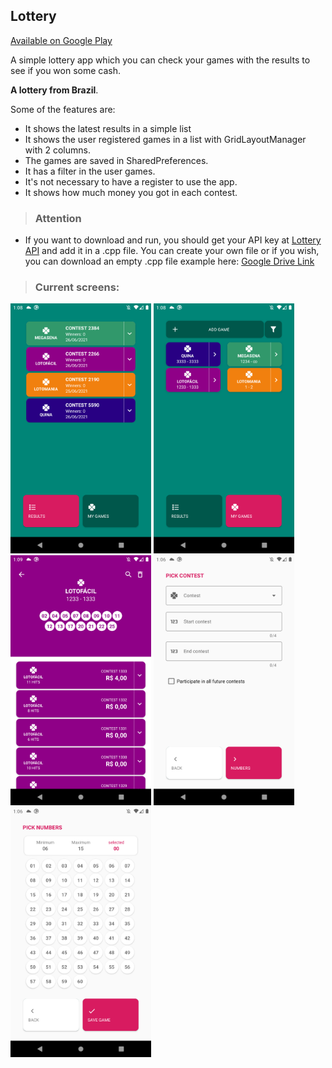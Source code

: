 ## Lottery

[Available on Google Play](https://play.google.com/store/apps/details?id=com.tiagoalmeida.lottery)

A simple lottery app which you can check your games with the results to see if you won some cash. 

<b>A lottery from Brazil</b>.

Some of the features are:

- It shows the latest results in a simple list
- It shows the user registered games in a list with GridLayoutManager with 2 columns.
- The games are saved in SharedPreferences.
- It has a filter in the user games.
- It's not necessary to have a register to use the app.
- It shows how much money you got in each contest.

> ### Attention

- If you want to download and run, you should get your API key at [Lottery API](https://apiloterias.com.br/) and add it in a .cpp file. You can create your own file or if you wish, you can download an empty .cpp file example here: [Google Drive Link](https://drive.google.com/file/d/1vezHNlQqV6vgWik0_DBbU9n3Zhzp9Iwe/view?usp=sharing)

> ### Current screens:

<img src="screen_results.png" height=400/> <img src="screen_my_games.png" height=400/> <img src="screen_game_details.png" height=400/> <img src="screen_add_game.png" height=400/> <img src="screen_pick_numbers.png" height=400/> 

